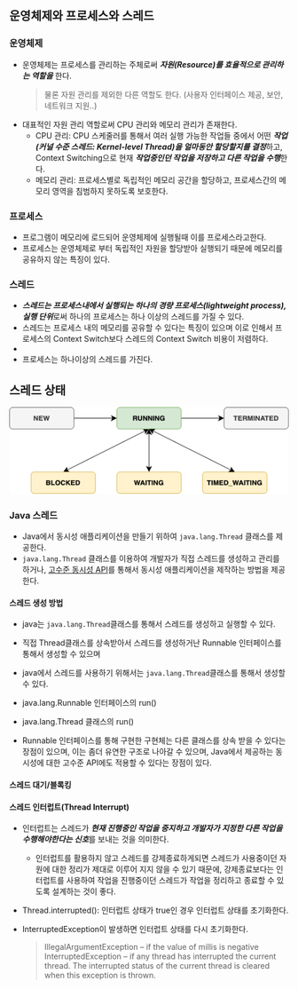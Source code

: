## 운영체제와 프로세스와 스레드

### 운영체제
- 운영체제는 프로세스를 관리하는 주체로써 ***자원(Resource)를 효율적으로 관리하는 역할을*** 한다.
  > 물론 자원 관리를 제외한 다른 역할도 한다. (사용자 인터페이스 제공, 보안, 네트워크 지원..)
- 대표적인 자원 관리 역할로써 CPU 관리와 메모리 관리가 존재한다.
  - CPU 관리: CPU 스케줄러를 통해서 여러 실행 가능한 작업들 중에서 어떤 ***작업(커널 수준 스레드: Kernel-level Thread)을 얼마동안 할당할지를 결정***하고, Context Switching으로 현재 ***작업중인던 작업을 저장하고 다른 작업을 수행***한다.
  - 메모리 관리: 프로세스별로 독립적인 메모리 공간을 할당하고, 프로세스간의 메모리 영역을 침범하지 못하도록 보호한다.

### 프로세스
- 프로그램이 메모리에 로드되어 운영체제에 실행될때 이를 프로세스라고한다.
- 프로세스는 운영체제로 부터 독립적인 자원을 할당받아 실행되기 때문에 메모리를 공유하지 않는 특징이 있다.


### 스레드
- ***스레드는 프로세스내에서 실행되는 하나의 경량 프로세스(lightweight process), 실행 단위***로써 하나의 프로세스는 하나 이상의 스레드를 가질 수 있다.
- 스레드는 프로세스 내의 메모리를 공유할 수 있다는 특징이 있으며 이로 인해서 프로세스의 Context Switch보다 스레드의 Context Switch 비용이 저렴하다.
- 
- 프로세스는 하나이상의 스레드를 가진다.
## 스레드 상태
![](./thread_state.png)

### Java 스레드
- Java에서 동시성 애플리케이션을 만들기 위하여 `java.lang.Thread` 클래스를 제공한다.
- `java.lang.Thread` 클래스를 이용하여 개발자가 직접 스레드를 생성하고 관리를 하거나, [고수준 동시성 API](https://docs.oracle.com/javase/tutorial/essential/concurrency/highlevel.html)를 통해서 동시성 애플리케이션을 제작하는 방법을 제공한다.


#### 스레드 생성 방법

- java는 `java.lang.Thread`클래스를 통해서 스레드를 생성하고 실행할 수 있다.
- 직접 Thread클래스를 상속받아서 스레드를 생성하거난 Runnable 인터페이스를 통해서 생성할 수 있으며 

- java에서 스레드를 사용하기 위해서는 `java.lang.Thread`클래스를 통해서 생성할 수 있다.
- java.lang.Runnable 인터페이스의 run()
- java.lang.Thread 클래스의 run()
- Runnable 인터페이스를 통해 구현한 구현체는 다른 클래스를 상속 받을 수 있다는 장점이 있으며, 이는 좀더 유연한 구조로 나아갈 수 있으며, Java에서 제공하는 동시성에 대한 고수준 API에도 적용할 수
  있다는 장점이 있다.

#### 스레드 대기/블록킹

#### 스레드 인터럽트(Thread Interrupt)

- 인터럽트는 스레드가 ***현재 진행중인 작업을 중지하고 개발자가 지정한 다른 작업을 수행해야한다는 신호***를 보내는 것을 의미한다.
    - 인터럽트를 활용하지 않고 스레드를 강제종료하게되면 스레드가 사용중이던 자원에 대한 정리가 제대로 이루어 지지 않을 수 있기 때문에, 강제종료보다는 인터럽트를 사용하여 작업을 진행중이던 스레드가 작업을
      정리하고 종료할 수 있도록 설계하는 것이 좋다.


- Thread.interrupted(): 인터럽트 상태가 true인 경우 인터럽트 상태를 초기화한다.
- InterruptedException이 발생하면 인터럽트 상태를 다시 초기화한다.
  > IllegalArgumentException – if the value of millis is negative
  InterruptedException – if any thread has interrupted the current thread. The interrupted status of the current thread
  is cleared when this exception is thrown.